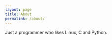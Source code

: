 ```yaml
---
layout: page
title: About
permalink: /about/
---
```


Just a programmer who likes Linux, C and Python.
